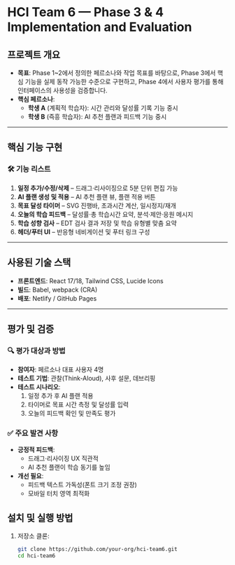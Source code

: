 # HCI Team 6 — Phase 3 & 4 Implementation and Evaluation

## 프로젝트 개요
- **목표**: Phase 1~2에서 정의한 페르소나와 작업 목표를 바탕으로, Phase 3에서 핵심 기능을 실제 동작 가능한 수준으로 구현하고, Phase 4에서 사용자 평가를 통해 인터페이스의 사용성을 검증합니다.
- **핵심 페르소나**:
  - **학생 A** (계획적 학습자): 시간 관리와 달성률 기록 기능 중시
  - **학생 B** (즉흥 학습자): AI 추천 플랜과 피드백 기능 중시

---

## 핵심 기능 구현
### 🛠️ 기능 리스트
1. **일정 추가/수정/삭제** – 드래그·리사이징으로 5분 단위 편집 가능
2. **AI 플랜 생성 및 적용** – AI 추천 플랜 뷰, 플랜 적용 버튼
3. **목표 달성 타이머** – SVG 진행바, 초과시간 계산, 일시정지/재개
4. **오늘의 학습 피드백** – 달성률·총 학습시간 요약, 분석·제안·응원 메시지
5. **학습 성향 검사** – EDT 검사 결과 저장 및 학습 유형별 맞춤 요약
6. **헤더/푸터 UI** – 반응형 네비게이션 및 푸터 링크 구성
---

## 사용된 기술 스택
- **프론트엔드**: React 17/18, Tailwind CSS, Lucide Icons
- **빌드**: Babel, webpack (CRA)
- **배포**: Netlify / GitHub Pages

---

## 평가 및 검증
### 🔍 평가 대상과 방법
- **참여자**: 페르소나 대표 사용자 4명
- **테스트 기법**: 관찰(Think-Aloud), 사후 설문, 데브리핑
- **테스트 시나리오**:
  1. 일정 추가 후 AI 플랜 적용
  2. 타이머로 목표 시간 측정 및 달성률 입력
  3. 오늘의 피드백 확인 및 만족도 평가

### ✅ 주요 발견 사항
- **긍정적 피드백**:
  - 드래그·리사이징 UX 직관적
  - AI 추천 플랜이 학습 동기를 높임
- **개선 필요**:
  - 피드백 텍스트 가독성(폰트 크기 조정 권장)
  - 모바일 터치 영역 최적화


## 설치 및 실행 방법
1. 저장소 클론:
   ```bash
   git clone https://github.com/your-org/hci-team6.git
   cd hci-team6
